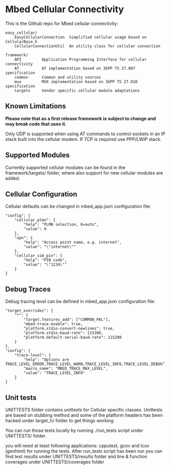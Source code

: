 # Mbed Cellular Connectivity

This is the Github repo for Mbed cellular connectivity:

    easy_cellular/
        EasyCellularConnection  Simplified cellular usage based on CellularBase.h
        CellularConnectionUtil  An utility class for cellular connection

    framework/
        API         Application Programming Interface for cellular connectivity
        AT          AT implementation based on 3GPP TS 27.007 specification
        common      Common and utility sources
        mux         MUX implementation based on 3GPP TS 27.010 specification
        targets     Vendor specific cellular module adaptations

## Known Limitations

**Please note that as a first release framework is subject to change and may break code that uses it.**

Only UDP is supported when using AT commands to control sockets in an IP stack built into the cellular modem. If TCP is required use PPP/LWIP stack.

## Supported Modules

Currently supported cellular modules can be found in the framework/targets/ folder, where also support for new cellular modules are added.

## Cellular Configuration

Cellular defaults can be changed in mbed_app.json configuration file:

    "config": {
        "cellular_plmn": {
            "help": "PLMN selection, 0=auto",
            "value": 0
        },
        "apn": {
            "help": "Access point name, e.g. internet",
            "value": "\"internet\""
        },
        "cellular_sim_pin": {
            "help": "PIN code",
            "value": "\"1234\""
        }
    }

## Debug Traces

Debug tracing level can be defined in mbed_app.json configuration file:

    "target_overrides": {
        "*": {
            "target.features_add": ["COMMON_PAL"],
            "mbed-trace.enable": true,
            "platform.stdio-convert-newlines": true,
            "platform.stdio-baud-rate": 115200,
            "platform.default-serial-baud-rate": 115200
        }
    },
    "config": {
        "trace-level": {
            "help": "Options are TRACE_LEVEL_ERROR,TRACE_LEVEL_WARN,TRACE_LEVEL_INFO,TRACE_LEVEL_DEBUG",
            "macro_name": "MBED_TRACE_MAX_LEVEL",
            "value": "TRACE_LEVEL_INFO"
        }
    }

## Unit tests

UNITTESTS folder contains unittests for Cellular specific classes. Unittests are based on stubbing method and some of the platform headers has been hacked under target_h/ folder to get things working.

You can run those tests locally by running ./run_tests script under UNITTESTS/ folder.

you will need at least following applications: cpputest, gcov and lcov (genhtml) for running the tests.
After run_tests script has been run you can find test results under UNITTESTS/results folder and line & function coverages under UNITTESTS/coverages folder



